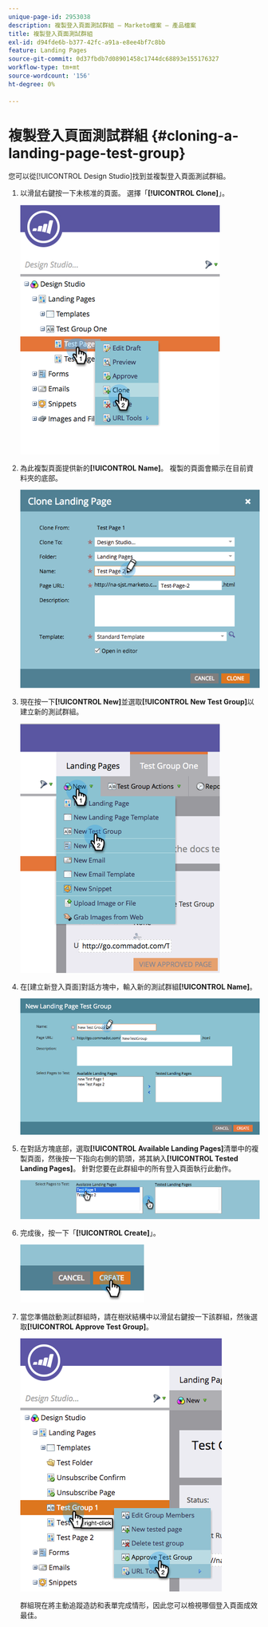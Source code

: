 ```yaml
---
unique-page-id: 2953038
description: 複製登入頁面測試群組 — Marketo檔案 — 產品檔案
title: 複製登入頁面測試群組
exl-id: d94fde6b-b377-42fc-a91a-e8ee4bf7c8bb
feature: Landing Pages
source-git-commit: 0d37fbdb7d08901458c1744dc68893e155176327
workflow-type: tm+mt
source-wordcount: '156'
ht-degree: 0%

---
```


# 複製登入頁面測試群組 {#cloning-a-landing-page-test-group}

您可以從[!UICONTROL Design Studio]找到並複製登入頁面測試群組。

1. 以滑鼠右鍵按一下未核准的頁面。 選擇「**[!UICONTROL Clone]**」。

   ![](assets/image2015-4-27-15-3a11-3a24.png)

1. 為此複製頁面提供新的&#x200B;**[!UICONTROL Name]**。 複製的頁面會顯示在目前資料夾的底部。

   ![](assets/image2015-4-27-16-3a10-3a10.png)

1. 現在按一下&#x200B;**[!UICONTROL New]**&#x200B;並選取&#x200B;**[!UICONTROL New Test Group]**&#x200B;以建立新的測試群組。

   ![](assets/image2015-4-27-15-3a49-3a54.png)

1. 在[建立新登入頁面]對話方塊中，輸入新的測試群組&#x200B;**[!UICONTROL Name]**。

   ![](assets/image2015-4-27-15-3a58-3a13.png)

1. 在對話方塊底部，選取&#x200B;**[!UICONTROL Available Landing Pages]**&#x200B;清單中的複製頁面，然後按一下指向右側的箭頭，將其納入&#x200B;**[!UICONTROL Tested Landing Pages]**。 針對您要在此群組中的所有登入頁面執行此動作。

   ![](assets/image2015-4-27-16-3a3-3a22.png)

1. 完成後，按一下「**[!UICONTROL Create]**」。

   ![](assets/image2015-4-27-16-3a7-3a50.png)

1. 當您準備啟動測試群組時，請在樹狀結構中以滑鼠右鍵按一下該群組，然後選取&#x200B;**[!UICONTROL Approve Test Group]**。

   ![](assets/image2015-4-27-16-3a19-3a10.png)

   群組現在將主動追蹤造訪和表單完成情形，因此您可以檢視哪個登入頁面成效最佳。
